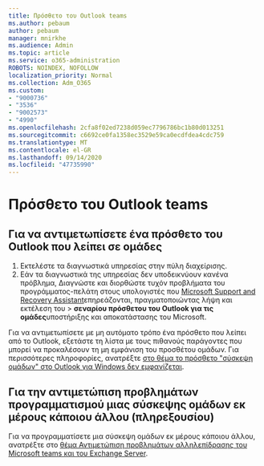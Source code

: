 ```yaml
---
title: Πρόσθετο του Outlook teams
ms.author: pebaum
author: pebaum
manager: mnirkhe
ms.audience: Admin
ms.topic: article
ms.service: o365-administration
ROBOTS: NOINDEX, NOFOLLOW
localization_priority: Normal
ms.collection: Adm_O365
ms.custom:
- "9000736"
- "3536"
- "9002573"
- "4990"
ms.openlocfilehash: 2cfa8f02ed7238d059ec7796786bc1b80d013251
ms.sourcegitcommit: c6692ce0fa1358ec3529e59ca0ecdfdea4cdc759
ms.translationtype: MT
ms.contentlocale: el-GR
ms.lasthandoff: 09/14/2020
ms.locfileid: "47735990"
---
```

# <a name="teams-outlook-add-in"></a>Πρόσθετο του Outlook teams

## <a name="to-troubleshoot-a-missing-teams-outlook-add-in"></a>Για να αντιμετωπίσετε ένα πρόσθετο του Outlook που λείπει σε ομάδες

1. Εκτελέστε τα διαγνωστικά υπηρεσίας στην πύλη διαχείρισης. 
2. Εάν τα διαγνωστικά της υπηρεσίας δεν υποδεικνύουν κανένα πρόβλημα, Διαγνώστε και διορθώστε τυχόν προβλήματα του προγράμματος-πελάτη στους υπολογιστές που [Microsoft Support and Recovery Assistant](https://aka.ms/SaRA-TeamsAddInScenario)επηρεάζονται, πραγματοποιώντας λήψη και εκτέλεση του  >  **σεναρίου πρόσθετου του Outlook για τις ομάδες**υποστήριξης και αποκατάστασης του Microsoft.

Για να αντιμετωπίσετε με μη αυτόματο τρόπο ένα πρόσθετο που λείπει από το Outlook, εξετάστε τη λίστα με τους πιθανούς παράγοντες που μπορεί να προκαλέσουν τη μη εμφάνιση του προσθέτου ομάδων. Για περισσότερες πληροφορίες, ανατρέξτε [στο θέμα το πρόσθετο "σύσκεψη ομάδων" στο Outlook για Windows δεν εμφανίζεται](https://docs.microsoft.com/microsoftteams/teams-add-in-for-outlook#teams-meeting-add-in-in-outlook-for-windows-does-not-show).

## <a name="to-troubleshoot-scheduling-a-teams-meeting-on-behalf-of-someone-else-delegate"></a>Για την αντιμετώπιση προβλημάτων προγραμματισμού μιας σύσκεψης ομάδων εκ μέρους κάποιου άλλου (πληρεξουσίου)

Για να προγραμματίσετε μια σύσκεψη ομάδων εκ μέρους κάποιου άλλου, ανατρέξτε στο [θέμα Αντιμετώπιση προβλημάτων αλληλεπίδρασης του Microsoft teams και του Exchange Server](https://docs.microsoft.com/microsoftteams/troubleshoot/known-issues/teams-exchange-interaction-issue).
